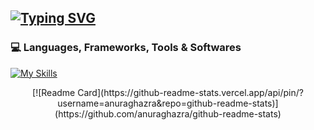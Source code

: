 [![Typing SVG](https://readme-typing-svg.herokuapp.com?color=5865F2&lines=%F0%9F%91%8B+Hi+there!;%F0%9F%94%AD+Welcome+to+my+GitHub;%F0%9F%91%A8%E2%80%8D%F0%9F%92%BB+You+can+see+my+projects+below)](https://git.io/typing-svg)
---
### 💻 Languages, Frameworks, Tools & Softwares
[![My Skills](https://skillicons.dev/icons?i=html,css,js,md,nodejs,vscode,figma,cloudflare,aws,mongodb,vercel,github)](https://github.com/nneeeeldoooox)

<div align="center">
[![Readme Card](https://github-readme-stats.vercel.app/api/pin/?username=anuraghazra&repo=github-readme-stats)](https://github.com/anuraghazra/github-readme-stats)
</div>
